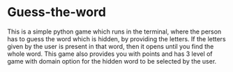 # Guess-the-word
This is a simple python game which runs in the terminal, where the person has to guess the word which is hidden, by providing the letters. If the letters given by the user is present in that word, then it opens until you find the whole word. This game also provides you with points and has 3 level of game with domain option for the hidden word to be selected by the user.
